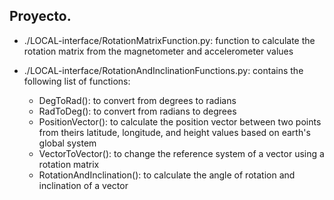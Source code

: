 ## Proyecto.

-   ./LOCAL-interface/RotationMatrixFunction.py: function to calculate the rotation matrix from the magnetometer and accelerometer values

-   ./LOCAL-interface/RotationAndInclinationFunctions.py: contains the following list of functions:
    -   DegToRad(): to convert from degrees to radians
    -   RadToDeg(): to convert from radians to degrees
    -   PositionVector(): to calculate the position vector between two points from theirs latitude, longitude, and height values based on earth's global system
    -   VectorToVector(): to change the reference system of a vector using a rotation matrix
    -    RotationAndInclination(): to calculate the angle of rotation and inclination of a vector
    
